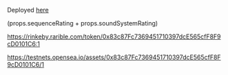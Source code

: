 Deployed [here](https://luckyclutcher.github.io/cryptosonos-frontend/)

(props.sequenceRating + props.soundSystemRating)

https://rinkeby.rarible.com/token/0x83c87Fc7369451710397dcE565cfF8F9cD0101C6:1

https://testnets.opensea.io/assets/0x83c87Fc7369451710397dcE565cfF8F9cD0101C6/1
